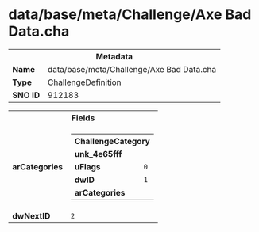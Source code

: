 <h1>data/base/meta/Challenge/Axe Bad Data.cha</h1><table><tr><th colspan="100%">Metadata</th></tr><tr><td><b>Name</b></td><td>data/base/meta/Challenge/Axe Bad Data.cha</td></tr><tr><td><b>Type</b></td><td>ChallengeDefinition</td></tr><tr><td><b>SNO ID</b></td><td>912183</td></tr></table>

<table><tr><th colspan="100%">Fields</th></tr><tr><td><b>arCategories</b></td><td><table><tr><th colspan="100%">ChallengeCategory</th></tr><tr><td><b>unk_4e65fff</b></td><td></td></tr><tr><td><b>uFlags</b></td><td><code>0</code></td></tr><tr><td><b>dwID</b></td><td><code>1</code></td></tr><tr><td><b>arCategories</b></td><td></td></tr></table>


</td></tr><tr><td><b>dwNextID</b></td><td><code>2</code></td></tr></table>

